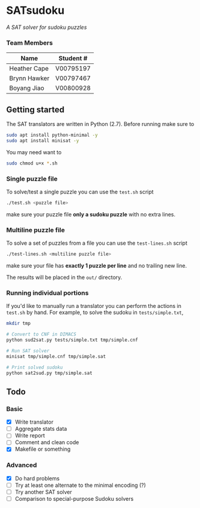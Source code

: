 # SATsudoku

*A SAT solver for sudoku puzzles*

### Team Members

| Name         | Student #  |
| ---          | ---        |
| Heather Cape |  V00795197 |
| Brynn Hawker |  V00797467 |
| Boyang Jiao  |  V00800928 |


## Getting started

The SAT translators are written in Python (2.7). Before running make sure to

```bash
sudo apt install python-minimal -y
sudo apt install minisat -y
```

You may need want to

```bash
sudo chmod u+x *.sh
```

### Single puzzle file

To solve/test a single puzzle you can use the `test.sh` script

```bash
./test.sh <puzzle file>
```

make sure your puzzle file **only a sudoku puzzle** with no extra lines.

### Multiline puzzle file

To solve a set of puzzles from a file you can use the `test-lines.sh` script

```bash
./test-lines.sh <multiline puzzle file>
```

make sure your file has **exactly 1 puzzle per line** and no trailing new line.

The results will be placed in the `out/` directory.

### Running individual portions

If you'd like to manually run a translator you can perform the actions in `test.sh` by hand. For example, to solve the sudoku in `tests/simple.txt`,

```bash
mkdir tmp

# Convert to CNF in DIMACS
python sud2sat.py tests/simple.txt tmp/simple.cnf

# Run SAT solver
minisat tmp/simple.cnf tmp/simple.sat

# Print solved sudoku
python sat2sud.py tmp/simple.sat
```

## Todo

### Basic
 * [x] Write translator
 * [ ] Aggregate stats data
 * [ ] Write report
 * [ ] Comment and clean code
 * [x] Makefile or something

### Advanced

 * [x] Do hard problems
 * [ ] Try at least one alternate to the minimal encoding (?)
 * [ ] Try another SAT solver
 * [ ] Comparison to special-purpose Sudoku solvers
